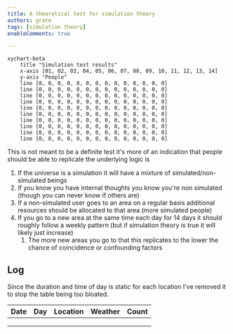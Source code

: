 ```yaml
---
title: A theoretical test for simulation theory
authors: grate
tags: [simulation theory]
enableComments: true

---
```


```mermaid
xychart-beta
    title "Simulation test results"
    x-axis [01, 02, 03, 04, 05, 06, 07, 08, 09, 10, 11, 12, 13, 14]
    y-axis "People"
    line [0, 0, 0, 0, 0, 0, 0, 0, 0, 0, 0, 0, 0, 0]
    line [0, 0, 0, 0, 0, 0, 0, 0, 0, 0, 0, 0, 0, 0]
    line [0, 0, 0, 0, 0, 0, 0, 0, 0, 0, 0, 0, 0, 0]
    line [0, 0, 0, 0, 0, 0, 0, 0, 0, 0, 0, 0, 0, 0]
    line [0, 0, 0, 0, 0, 0, 0, 0, 0, 0, 0, 0, 0, 0]
    line [0, 0, 0, 0, 0, 0, 0, 0, 0, 0, 0, 0, 0, 0]
    line [0, 0, 0, 0, 0, 0, 0, 0, 0, 0, 0, 0, 0, 0]
    line [0, 0, 0, 0, 0, 0, 0, 0, 0, 0, 0, 0, 0, 0]
    line [0, 0, 0, 0, 0, 0, 0, 0, 0, 0, 0, 0, 0, 0]
    line [0, 0, 0, 0, 0, 0, 0, 0, 0, 0, 0, 0, 0, 0]
```

 <!-- truncate -->

This is not meant to be a definite test it's more of an indication that people should be able to replicate the underlying logic is

1. If the universe is a simulation it will have a mixture of simulated/non-simulated beings
2. If you know you have internal thoughts you know you're non simulated (though you can never know if others are)
3. If a non-simulated user goes to an area on a regular basis additional resources should be allocated to that area (more simulated people)
4. If you go to a new area at the same time each day for 14 days it should roughly follow a weekly pattern (but if simulation theory is true it will likely just increase)
   1. The more new areas you go to that this replicates to the lower the chance of coincidence or confounding factors

## Log

Since the duration and time of day is static for each location I've removed it to stop the table being too bloated.

| Date | Day  | Location | Weather | Count |
| ---- | ---- | -------- | ------- | ----- |
|      |      |          |         |       |
|      |      |          |         |       |
|      |      |          |         |       |

